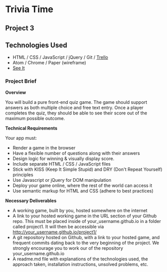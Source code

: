 # Trivia Time
## Project 3

## Technologies Used
* HTML / CSS / JavaScript / jQuery / Git / [Trello](https://trello.com/b/JQ8Xr2lU/project-3-quiz)
* Atom / Chrome / Paper (wireframe)
* [See It](https://antz84.github.io/Project3/index.html)

### Project Brief
__Overview__

You will build a pure front-end quiz game. The game should support answers as both multiple choice and free text entry. Once a player completes the quiz, they should be able to see their score out of the maximum possible outcome.

__Technical Requirements__

Your app must:
* Render a game in the browser
* Have a flexible number of questions along with their answers
* Design logic for winning & visually display score.
* Include separate HTML / CSS / JavaScript files
* Stick with KISS (Keep It Simple Stupid) and DRY (Don't Repeat Yourself) principles
* Use Javascript or jQuery for DOM manipulation
* Deploy your game online, where the rest of the world can access it
* Use semantic markup for HTML and CSS (adhere to best practices)

__Necessary Deliverables__

* A working game, built by you, hosted somewhere on the internet
* A link to your hosted working game in the URL section of your Github repo. This must be placed inside of your_username.github.io in a folder called project1. It will then be accessible via http://your_username.github.io/project1/
* A git repository hosted on Github, with a link to your hosted game, and frequent commits dating back to the very beginning of the project. We strongly encourage you to work our of the repository your_username.github.io
* A readme.md file with explanations of the technologies used, the approach taken, installation instructions, unsolved problems, etc.
